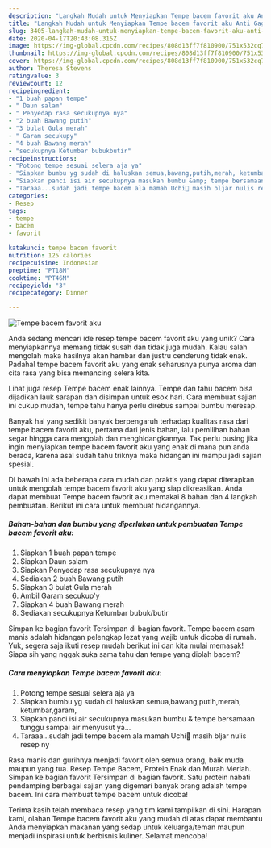 ```yaml
---
description: "Langkah Mudah untuk Menyiapkan Tempe bacem favorit aku Anti Gagal"
title: "Langkah Mudah untuk Menyiapkan Tempe bacem favorit aku Anti Gagal"
slug: 3405-langkah-mudah-untuk-menyiapkan-tempe-bacem-favorit-aku-anti-gagal
date: 2020-04-17T20:43:08.315Z
image: https://img-global.cpcdn.com/recipes/808d13ff7f810900/751x532cq70/tempe-bacem-favorit-aku-foto-resep-utama.jpg
thumbnail: https://img-global.cpcdn.com/recipes/808d13ff7f810900/751x532cq70/tempe-bacem-favorit-aku-foto-resep-utama.jpg
cover: https://img-global.cpcdn.com/recipes/808d13ff7f810900/751x532cq70/tempe-bacem-favorit-aku-foto-resep-utama.jpg
author: Theresa Stevens
ratingvalue: 3
reviewcount: 12
recipeingredient:
- "1 buah papan tempe"
- " Daun salam"
- " Penyedap rasa secukupnya nya"
- "2 buah Bawang putih"
- "3 bulat Gula merah"
- " Garam secukupy"
- "4 buah Bawang merah"
- "secukupnya Ketumbar bubukbutir"
recipeinstructions:
- "Potong tempe sesuai selera aja ya"
- "Siapkan bumbu yg sudah di haluskan semua,bawang,putih,merah, ketumbar,garam,"
- "Siapkan panci isi air secukupnya masukan bumbu &amp; tempe bersamaan tunggu sampai air menyusut ya..."
- "Taraaa...sudah jadi tempe bacem ala mamah Uchi🤩 masih bljar nulis resep ny"
categories:
- Resep
tags:
- tempe
- bacem
- favorit

katakunci: tempe bacem favorit 
nutrition: 125 calories
recipecuisine: Indonesian
preptime: "PT18M"
cooktime: "PT46M"
recipeyield: "3"
recipecategory: Dinner

---
```



![Tempe bacem favorit aku](https://img-global.cpcdn.com/recipes/808d13ff7f810900/751x532cq70/tempe-bacem-favorit-aku-foto-resep-utama.jpg)

Anda sedang mencari ide resep tempe bacem favorit aku yang unik? Cara menyiapkannya memang tidak susah dan tidak juga mudah. Kalau salah mengolah maka hasilnya akan hambar dan justru cenderung tidak enak. Padahal tempe bacem favorit aku yang enak seharusnya punya aroma dan cita rasa yang bisa memancing selera kita.

Lihat juga resep Tempe bacem enak lainnya. Tempe dan tahu bacem bisa dijadikan lauk sarapan dan disimpan untuk esok hari. Cara membuat sajian ini cukup mudah, tempe tahu hanya perlu direbus sampai bumbu meresap.

Banyak hal yang sedikit banyak berpengaruh terhadap kualitas rasa dari tempe bacem favorit aku, pertama dari jenis bahan, lalu pemilihan bahan segar hingga cara mengolah dan menghidangkannya. Tak perlu pusing jika ingin menyiapkan tempe bacem favorit aku yang enak di mana pun anda berada, karena asal sudah tahu triknya maka hidangan ini mampu jadi sajian spesial.


Di bawah ini ada beberapa cara mudah dan praktis yang dapat diterapkan untuk mengolah tempe bacem favorit aku yang siap dikreasikan. Anda dapat membuat Tempe bacem favorit aku memakai 8 bahan dan 4 langkah pembuatan. Berikut ini cara untuk membuat hidangannya.

<!--inarticleads1-->

##### Bahan-bahan dan bumbu yang diperlukan untuk pembuatan Tempe bacem favorit aku:

1. Siapkan 1 buah papan tempe
1. Siapkan  Daun salam
1. Siapkan  Penyedap rasa secukupnya nya
1. Sediakan 2 buah Bawang putih
1. Siapkan 3 bulat Gula merah
1. Ambil  Garam secukup&#39;y
1. Siapkan 4 buah Bawang merah
1. Sediakan secukupnya Ketumbar bubuk/butir


Simpan ke bagian favorit Tersimpan di bagian favorit. Tempe bacem asam manis adalah hidangan pelengkap lezat yang wajib untuk dicoba di rumah. Yuk, segera saja ikuti resep mudah berikut ini dan kita mulai memasak! Siapa sih yang nggak suka sama tahu dan tempe yang diolah bacem? 

<!--inarticleads2-->

##### Cara menyiapkan Tempe bacem favorit aku:

1. Potong tempe sesuai selera aja ya
1. Siapkan bumbu yg sudah di haluskan semua,bawang,putih,merah, ketumbar,garam,
1. Siapkan panci isi air secukupnya masukan bumbu &amp; tempe bersamaan tunggu sampai air menyusut ya...
1. Taraaa...sudah jadi tempe bacem ala mamah Uchi🤩 masih bljar nulis resep ny


Rasa manis dan gurihnya menjadi favorit oleh semua orang, baik muda maupun yang tua. Resep Tempe Bacem, Protein Enak dan Murah Meriah. Simpan ke bagian favorit Tersimpan di bagian favorit. Satu protein nabati pendamping berbagai sajian yang digemari banyak orang adalah tempe bacem. Ini cara membuat tempe bacem untuk dicoba! 

Terima kasih telah membaca resep yang tim kami tampilkan di sini. Harapan kami, olahan Tempe bacem favorit aku yang mudah di atas dapat membantu Anda menyiapkan makanan yang sedap untuk keluarga/teman maupun menjadi inspirasi untuk berbisnis kuliner. Selamat mencoba!

